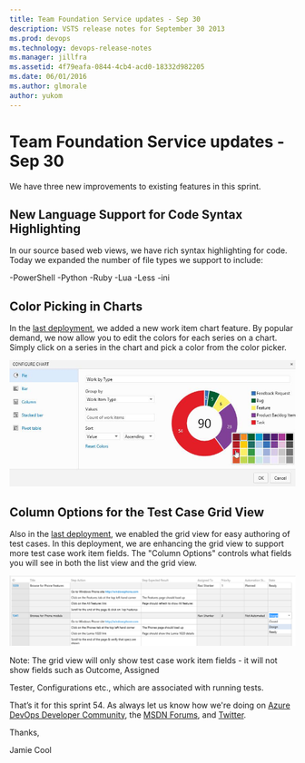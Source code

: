 ```yaml
---
title: Team Foundation Service updates - Sep 30
description: VSTS release notes for September 30 2013
ms.prod: devops
ms.technology: devops-release-notes
ms.manager: jillfra
ms.assetid: 4f79eafa-0844-4cb4-acd0-18332d982205
ms.date: 06/01/2016
ms.author: glmorale
author: yukom
---
```


# Team Foundation Service updates - Sep 30

We have three new improvements to existing features in this sprint.

## New Language Support for Code Syntax Highlighting

In our source based web views, we have rich syntax highlighting for code. Today we expanded the number of file types we support to include:

-PowerShell
-Python
-Ruby
-Lua
-Less
-ini

## Color Picking in Charts

In the [last deployment](../2013/sep-09-team-services.md), we added a new work item chart feature. By popular demand, we now allow you to edit the colors for each series on a chart. Simply click on a series in the chart and pick a color from the color picker.

![Color picker for charts](media/9_30_01.png)

## Column Options for the Test Case Grid View

Also in the [last deployment](../2013/sep-09-team-services.md), we enabled the grid view for easy authoring of test cases. In this deployment, we are enhancing the grid view to support more test case work item fields. The "Column Options" controls what fields you will see in both the list view and the grid view.

![More fields in the grid view](media/9_30_02.png)

Note: The grid view will only show test case work item fields - it will not show fields such as Outcome, Assigned 

Tester, Configurations etc., which are associated with running tests.

That’s it for this sprint 54. As always let us know how we're doing on [Azure DevOps Developer Community](https://developercommunity.visualstudio.com/spaces/21/index.html), the [MSDN Forums](https://social.msdn.microsoft.com/Forums/TFService/threads), and [Twitter](https://twitter.com/search?q=%23tfservice).

Thanks,

Jamie Cool
